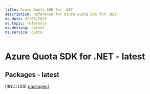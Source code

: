 ```yaml
---
title: Azure Quota SDK for .NET
description: Reference for Azure Quota SDK for .NET
ms.date: 07/03/2025
ms.topic: reference
ms.devlang: dotnet
ms.service: quota
---
```

# Azure Quota SDK for .NET - latest
## Packages - latest
[!INCLUDE [packages](quota-index.md)]